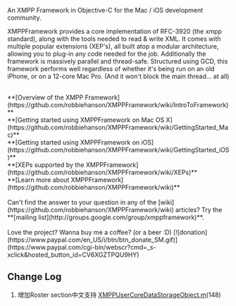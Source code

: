 An XMPP Framework in Objective-C for the Mac / iOS development community.

XMPPFramework provides a core implementation of RFC-3920 (the xmpp standard), along with the tools needed to read & write XML. It comes with multiple popular extensions (XEP's), all built atop a modular architecture, allowing you to plug-in any code needed for the job. Additionally the framework is massively parallel and thread-safe. Structured using GCD, this framework performs well regardless of whether it's being run on an old iPhone, or on a 12-core Mac Pro. (And it won't block the main thread... at all)

<br/>
**[Overview of the XMPP Framework](https://github.com/robbiehanson/XMPPFramework/wiki/IntroToFramework)**<br/>
**[Getting started using XMPPFramework on Mac OS X](https://github.com/robbiehanson/XMPPFramework/wiki/GettingStarted_Mac)**<br/>
**[Getting started using XMPPFramework on iOS](https://github.com/robbiehanson/XMPPFramework/wiki/GettingStarted_iOS)**<br/>
**[XEPs supported by the XMPPFramework](https://github.com/robbiehanson/XMPPFramework/wiki/XEPs)**<br/>
**[Learn more about XMPPFramework](https://github.com/robbiehanson/XMPPFramework/wiki)**<br/>

<br/>
Can't find the answer to your question in any of the [wiki](https://github.com/robbiehanson/XMPPFramework/wiki) articles? Try the **[mailing list](http://groups.google.com/group/xmppframework)**.
<br/>
<br/>
Love the project? Wanna buy me a coffee? (or a beer :D) [![donation](https://www.paypal.com/en_US/i/btn/btn_donate_SM.gif)](https://www.paypal.com/cgi-bin/webscr?cmd=_s-xclick&hosted_button_id=CV6XGZTPQU9HY)

## Change Log
1. 增加Roster section中文支持 [XMPPUserCoreDataStorageObject.m](https://github.com/Xummer/XMPPFramework/blob/master/Extensions/Roster/CoreDataStorage/XMPPUserCoreDataStorageObject.m)(148)

